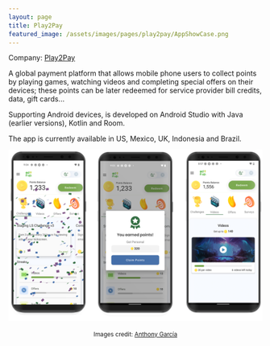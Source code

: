 ```yaml
---
layout: page
title: Play2Pay
featured_image: /assets/images/pages/play2pay/AppShowCase.png
---
```



Company: [Play2Pay](https://play2pay.com/)

A global payment platform that allows mobile phone users to collect points by playing games, watching videos and completing special offers on their devices; these points can be later redeemed for  service provider bill credits, data, gift cards... 

Supporting Android devices, is developed on Android Studio with Java (earlier versions), Kotlin and Room. 

The app is currently available in US, Mexico, UK, Indonesia and Brazil.


<p align="center">

  <img src="/assets/images/pages/play2pay/play2pay-3-screens-transparent.png"  width="700" >
</p>
<p align="center">
<small>Images credit: <a href="https://meltedcolor.com">Anthony García</a></small>
</p>
